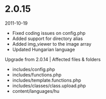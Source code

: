# 2.0.15

2011-10-19

- Fixed coding issues on config.php
- Added support for directory alias
- Added img_viewer to the image array
- Updated Hungarian language

Upgrade from 2.0.14 | Affected files & folders

- includes/config.php
- includes/functions.php
- includes/template.functions.php
- includes/classes/class.upload.php
- content/languages/hu

